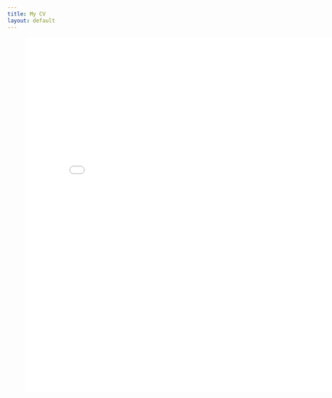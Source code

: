 ```yaml
---
title: My CV
layout: default
---
```



<body>
    <div align="center">
      <figure>
  <iframe src="/assets/img/Rafael_Cattan_CV (7).html" frameborder="0" height="800" width="800"    display:block></iframe>
      </figure>
    </div>
</body>
